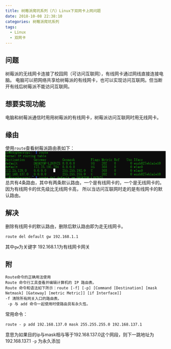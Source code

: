 ```yaml
---
title: 树莓派爬坑系列（六）Linux下双网卡上网问题
date: 2018-10-08 22:38:10
categories: 树莓派爬坑系列
tags:
  - Linux
  - 双网卡
---
```

## 问题
树莓派的无线网卡连接了校园网（可访问互联网），有线网卡通过网线直接连接电脑。
电脑可以把网络共享给树莓派的有线网卡，也可以实现访问互联网。但当断开有线后树莓派不能访问互联网。

## 想要实现功能
电脑和树莓派通信时用用树莓派的有线网卡，树莓派访问互联网时用无线网卡。

## 缘由
使用`route`查看树莓派路由表如下：
![路由表](/images/route.png)
总共有4条路由，其中有两条默认路由，一个是有线网卡的，一个是无线网卡的。因为有线网卡的优先级比无线网卡高，
所以当访问互联网时走的是有线网卡的默认路由。

## 解决
删除有线网卡的默认路由，删除后默认路由即为走无线网卡。
```
route del default gw 192.168.1.1
```
其中`gw`为关键字 192.168.1.1为有线网卡网关

## 附
```
Route命令的正确用法使用
Route 命令行工具查看并编辑计算机的 IP 路由表。
Route 命令和语法如下所示：route [-f] [-p] [Command [Destination] [mask Netmask] [Gateway] [metric Metric]] [if Interface]]
-f 清除所有网关入口的路由表。
 -p 与 add 命令一起使用时使路由具有永久性。
```
常用命令：
```
route - p add 192.168.137.0 mask 255.255.255.0 192.168.137.1
```
意思为如果目的ip与mask相与等于192.168.137.0这个网段，则下一跳地址为192.168.137.1
`-p` 为永久添加
